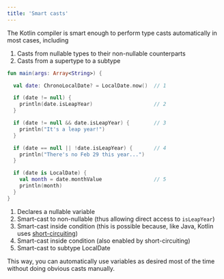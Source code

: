```yaml
---
title: 'Smart casts'
---
```


The Kotlin compiler is smart enough to perform type casts automatically in most cases, including
1. Casts from nullable types to their non-nullable counterparts
2. Casts from a supertype to a subtype

<div class="sample" markdown="1">

```kotlin
fun main(args: Array<String>) {

  val date: ChronoLocalDate? = LocalDate.now()  // 1

  if (date != null) {
    println(date.isLeapYear)                    // 2
  }

  if (date != null && date.isLeapYear) {        // 3
    println("It's a leap year!")
  }

  if (date == null || !date.isLeapYear) {       // 4
    println("There's no Feb 29 this year...")
  }

  if (date is LocalDate) {
    val month = date.monthValue                 // 5
    println(month)
  }
}
```

</div>


1. Declares a nullable variable
2. Smart-cast to non-nullable (thus allowing direct access to `isLeapYear`)
3. Smart-cast inside condition (this is possible because, like Java, Kotlin uses [short-circuiting](https://en.wikipedia.org/wiki/Short-circuit_evaluation))
4. Smart-cast inside condition (also enabled by short-circuiting)
5. Smart-cast to subtype LocalDate

This way, you can automatically use variables as desired most of the time without doing obvious casts manually.

